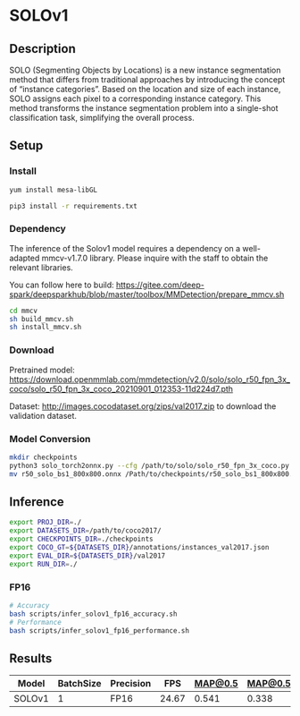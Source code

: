 # SOLOv1

## Description

SOLO (Segmenting Objects by Locations) is a new instance segmentation method that differs from traditional approaches by introducing the concept of “instance categories”. Based on the location and size of each instance, SOLO assigns each pixel to a corresponding instance category. This method transforms the instance segmentation problem into a single-shot classification task, simplifying the overall process.

## Setup

### Install

```bash
yum install mesa-libGL

pip3 install -r requirements.txt
```

### Dependency

The inference of the Solov1 model requires a dependency on a well-adapted mmcv-v1.7.0 library. Please inquire with the staff to obtain the relevant libraries.

You can follow here to build: https://gitee.com/deep-spark/deepsparkhub/blob/master/toolbox/MMDetection/prepare_mmcv.sh

```bash
cd mmcv
sh build_mmcv.sh
sh install_mmcv.sh
```

### Download

Pretrained model: <https://download.openmmlab.com/mmdetection/v2.0/solo/solo_r50_fpn_3x_coco/solo_r50_fpn_3x_coco_20210901_012353-11d224d7.pth>

Dataset: <http://images.cocodataset.org/zips/val2017.zip> to download the validation dataset.

### Model Conversion

```bash
mkdir checkpoints
python3 solo_torch2onnx.py --cfg /path/to/solo/solo_r50_fpn_3x_coco.py --checkpoint /path/to/solo_r50_fpn_3x_coco_20210901_012353-11d224d7.pth --batch_size 1
mv r50_solo_bs1_800x800.onnx /Path/to/checkpoints/r50_solo_bs1_800x800.onnx
```

## Inference

```bash
export PROJ_DIR=./
export DATASETS_DIR=/path/to/coco2017/
export CHECKPOINTS_DIR=./checkpoints
export COCO_GT=${DATASETS_DIR}/annotations/instances_val2017.json
export EVAL_DIR=${DATASETS_DIR}/val2017
export RUN_DIR=./
```

### FP16

```bash
# Accuracy
bash scripts/infer_solov1_fp16_accuracy.sh
# Performance
bash scripts/infer_solov1_fp16_performance.sh
```

## Results

Model   |BatchSize  |Precision |FPS       |MAP@0.5   |MAP@0.5:0.95
--------|-----------|----------|----------|----------|------------
SOLOv1  |    1      |   FP16   | 24.67    |  0.541   | 0.338
